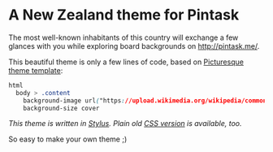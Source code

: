 A New Zealand theme for Pintask
=========================

The most well-known inhabitants of this country will exchange a few glances with you while exploring board backgrounds on http://pintask.me/.

This beautiful theme is only a few lines of code, based on [Picturesque theme template](https://github.com/DenisGorbachev/picturesque-pintask-theme-template):

```css
html
  body > .content
    background-image url("https://upload.wikimedia.org/wikipedia/commons/b/bb/Ewe_and_lamb_in_Kent.jpg")
    background-size cover
```

_This theme is written in [Stylus](http://learnboost.github.io/stylus/). Plain old [CSS version](https://github.com/DenisGorbachev/pintask-new-zealand-theme/blob/master/theme.css) is available, too._

So easy to make your own theme ;)
